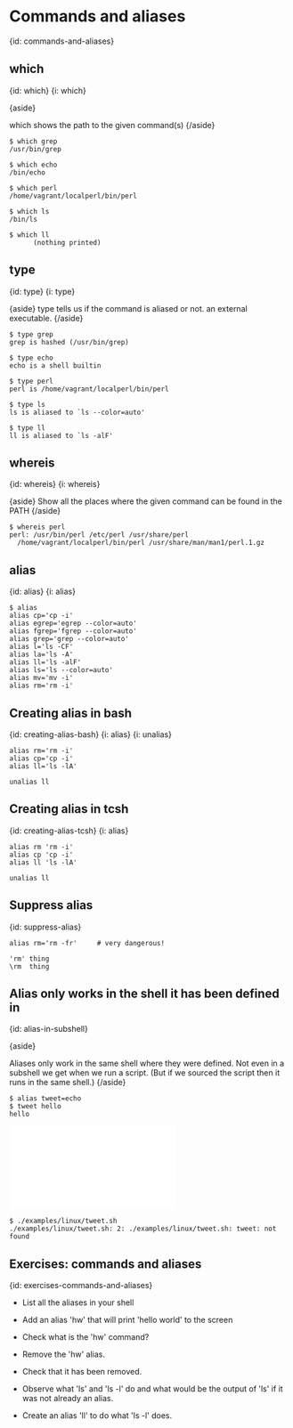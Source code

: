 # Commands and aliases
{id: commands-and-aliases}

## which
{id: which}
{i: which}

{aside}

which shows the path to the given command(s)
{/aside}

```
$ which grep
/usr/bin/grep

$ which echo
/bin/echo

$ which perl
/home/vagrant/localperl/bin/perl

$ which ls
/bin/ls

$ which ll
      (nothing printed)
```


## type
{id: type}
{i: type}

{aside}
type tells us if the command is aliased or not. an external executable.
{/aside}


```
$ type grep
grep is hashed (/usr/bin/grep)

$ type echo
echo is a shell builtin

$ type perl
perl is /home/vagrant/localperl/bin/perl

$ type ls
ls is aliased to `ls --color=auto'

$ type ll
ll is aliased to `ls -alF'
```


## whereis
{id: whereis}
{i: whereis}

{aside}
Show all the places where the given command can be found in the PATH
{/aside}


```
$ whereis perl
perl: /usr/bin/perl /etc/perl /usr/share/perl
  /home/vagrant/localperl/bin/perl /usr/share/man/man1/perl.1.gz
```


## alias
{id: alias}
{i: alias}

```
$ alias
alias cp='cp -i'
alias egrep='egrep --color=auto'
alias fgrep='fgrep --color=auto'
alias grep='grep --color=auto'
alias l='ls -CF'
alias la='ls -A'
alias ll='ls -alF'
alias ls='ls --color=auto'
alias mv='mv -i'
alias rm='rm -i'
```


## Creating alias in bash
{id: creating-alias-bash}
{i: alias}
{i: unalias}

```
alias rm='rm -i'
alias cp='cp -i'
alias ll='ls -lA'

unalias ll
```


## Creating alias in tcsh
{id: creating-alias-tcsh}
{i: alias}

```
alias rm 'rm -i'
alias cp 'cp -i'
alias ll 'ls -lA'

unalias ll
```


## Suppress alias
{id: suppress-alias}

```
alias rm='rm -fr'     # very dangerous!

'rm' thing
\rm  thing
```



## Alias only works in the shell it has been defined in
{id: alias-in-subshell}

{aside}

Aliases only work in the same shell where they were defined. Not even in a subshell
we get when we run a script. (But if we sourced the script then it runs in the same shell.)
{/aside}

```
$ alias tweet=echo
$ tweet hello
hello
```
![](examples/linux/tweet.sh)

```
$ ./examples/linux/tweet.sh 
./examples/linux/tweet.sh: 2: ./examples/linux/tweet.sh: tweet: not found
```


## Exercises: commands and aliases
{id: exercises-commands-and-aliases}

* List all the aliases in your shell
* Add an alias 'hw' that will print 'hello world' to the screen
* Check what is the 'hw' command?
* Remove the 'hw' alias.
* Check that it has been removed.


* Observe what 'ls' and 'ls -l' do and what would be the output of 'ls' if it was not already an alias.
* Create an alias 'll' to do what 'ls -l' does.




